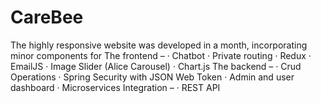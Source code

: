 # CareBee

The highly responsive website was developed in a month, incorporating minor components for
The frontend – 
·       Chatbot
·       Private routing
·       Redux
·       EmailJS
·       Image Slider (Alice Carousel)
·       Chart.js
The backend – 
·       Crud Operations
·       Spring Security with JSON Web Token
·       Admin and user dashboard
·       Microservices
Integration – 
·       REST API
